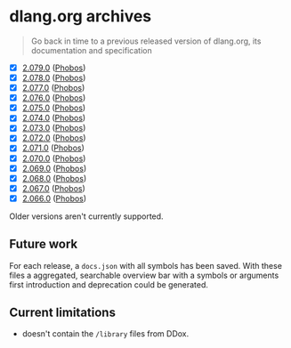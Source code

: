 dlang.org archives
==================

> Go back in time to a previous released version of dlang.org, its documentation and specification

- [x] [2.079.0](https://docarchives.dlang.io/v2.079.0) ([Phobos](https://docarchives.dlang.io/v2.079.0/phobos))
- [x] [2.078.0](https://docarchives.dlang.io/v2.078.0) ([Phobos](https://docarchives.dlang.io/v2.078.0/phobos))
- [x] [2.077.0](https://docarchives.dlang.io/v2.077.0) ([Phobos](https://docarchives.dlang.io/v2.077.0/phobos))
- [x] [2.076.0](https://docarchives.dlang.io/v2.076.0) ([Phobos](https://docarchives.dlang.io/v2.076.0/phobos))
- [x] [2.075.0](https://docarchives.dlang.io/v2.075.0) ([Phobos](https://docarchives.dlang.io/v2.075.0/phobos))
- [x] [2.074.0](https://docarchives.dlang.io/v2.074.0) ([Phobos](https://docarchives.dlang.io/v2.074.0/phobos))
- [x] [2.073.0](https://docarchives.dlang.io/v2.073.0) ([Phobos](https://docarchives.dlang.io/v2.073.0/phobos))
- [x] [2.072.0](https://docarchives.dlang.io/v2.072.0) ([Phobos](https://docarchives.dlang.io/v2.072.0/phobos))
- [x] [2.071.0](https://docarchives.dlang.io/v2.071.0) ([Phobos](https://docarchives.dlang.io/v2.071.0/phobos))
- [x] [2.070.0](https://docarchives.dlang.io/v2.070.0) ([Phobos](https://docarchives.dlang.io/v2.070.0/phobos))
- [x] [2.069.0](https://docarchives.dlang.io/v2.069.0) ([Phobos](https://docarchives.dlang.io/v2.069.0/phobos))
- [x] [2.068.0](https://docarchives.dlang.io/v2.068.0) ([Phobos](https://docarchives.dlang.io/v2.068.0/phobos))
- [x] [2.067.0](https://docarchives.dlang.io/v2.067.0) ([Phobos](https://docarchives.dlang.io/v2.067.0/phobos))
- [x] [2.066.0](https://docarchives.dlang.io/v2.066.0) ([Phobos](https://docarchives.dlang.io/v2.066.0/phobos))

Older versions aren't currently supported.

Future work
-----------

For each release, a `docs.json` with all symbols has been saved.
With these files a aggregated, searchable overview bar with a symbols
or arguments first introduction and deprecation could be generated.

Current limitations
-------------------

- doesn't contain the `/library` files from DDox.
